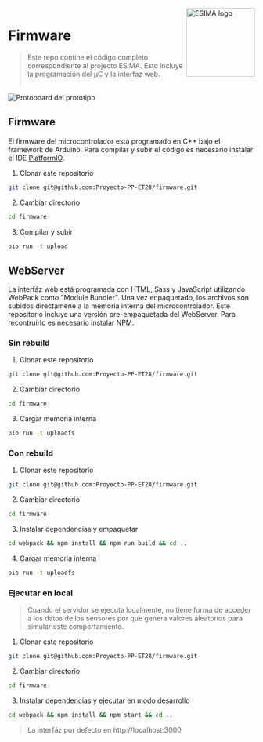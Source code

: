 
<picture>
  <source media="(prefers-color-scheme: dark)" srcset="https://i.imgur.com/kT6ZOKA.png">
  <img height=140 align="right" alt="ESIMA logo" src="https://i.imgur.com/QVbBpEk.png">
</picture>

# Firmware
> Este repo contine el código completo correspondiente al projecto ESIMA. Esto incluye la programación del μC y la interfaz web. 
<br/><br/>
<img alt="Protoboard del prototipo" src="https://i.imgur.com/keabODI.jpg">

## Firmware
El firmware del microcontrolador está programado en C++ bajo el framework de Arduino. Para compilar y subir el código es necesario instalar el IDE [PlatformIO](https://platformio.org).

1.  Clonar este repositorio
```bash
git clone git@github.com:Proyecto-PP-ET28/firmware.git
```

2. Cambiar directorio
```bash
cd firmware
```

3. Compilar y subir
```bash
pio run -t upload
```
## WebServer
La interfáz web está programada con HTML, Sass y JavaScript utilizando WebPack como "Module Bundler". Una vez enpaquetado, los archivos son subidos directamene a la memoria interna del microcontrolador. Este repositorio incluye una versión pre-empaquetada del WebServer. Para recontruirlo es necesario instalar [NPM](https://www.npmjs.com).

### Sin rebuild

1.  Clonar este repositorio
```bash
git clone git@github.com:Proyecto-PP-ET28/firmware.git
```

2. Cambiar directorio
```bash
cd firmware
```

3. Cargar memoria interna
```bash
pio run -t uploadfs
```

### Con rebuild

1.  Clonar este repositorio
```bash
git clone git@github.com:Proyecto-PP-ET28/firmware.git
```

2. Cambiar directorio
```bash
cd firmware
```

3. Instalar dependencias y empaquetar
```bash
cd webpack && npm install && npm run build && cd ..
```

4. Cargar memoria interna
```bash
pio run -t uploadfs
```

### Ejecutar en local

> Cuando el servidor se ejecuta localmente, no tiene forma de acceder a los datos de los sensores por que genera valores aleatorios para simular este comportamiento.

1.  Clonar este repositorio
```bash
git clone git@github.com:Proyecto-PP-ET28/firmware.git
```

2. Cambiar directorio
```bash
cd firmware
```

3. Instalar dependencias y ejecutar en modo desarrollo
```bash
cd webpack && npm install && npm start && cd ..
```
> La interfáz por defecto en http://localhost:3000

